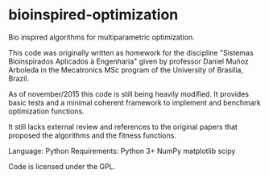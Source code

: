 # bioinspired-optimization
Bio inspired algorithms for multiparametric optimization.

This code was originally written as homework for the discipline "Sistemas Bioinspirados Aplicados à Engenharia" given by professor Daniel Muñoz Arboleda in the Mecatronics MSc program of the University of Brasilia, Brazil.

As of november/2015 this code is still being heavily modified. It provides basic tests and a minimal coherent framework to implement and benchmark optimization functions.

It still lacks external review and references to the original papers that proposed the algorithms and the fitness functions.

Language: Python
Requirements:
  Python 3+
  NumPy
  matplotlib
  scipy

Code is licensed under the GPL.
